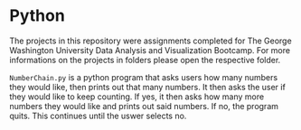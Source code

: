 # Python

The projects in this repository were assignments completed for The George Washington University Data Analysis and Visualization Bootcamp. For more informations on the projects in folders please open the respective folder.

`NumberChain.py` is a python program that asks users how many numbers they would like, then prints out that many numbers. It then asks the user if they would like to keep counting. If yes, it then asks how many more numbers they would like and prints out said numbers. If no, the program quits. This continues until the uswer selects no.